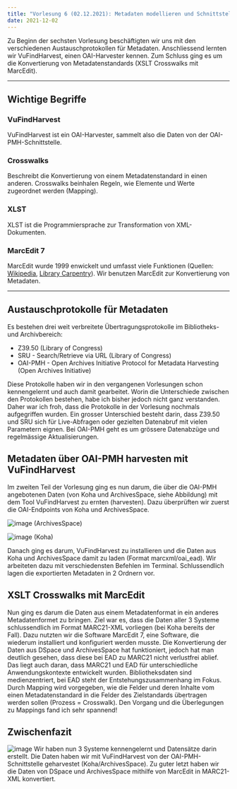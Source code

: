 ```yaml
---
title: "Vorlesung 6 (02.12.2021): Metadaten modellieren und Schnittstellen nutzen (1/2)"
date: 2021-12-02
---
```

Zu Beginn der sechsten Vorlesung beschäftigten wir uns mit den verschiedenen Austauschprotokollen für Metadaten. Anschliessend lernten wir VuFindHarvest, einen OAI-Harvester kennen. Zum Schluss ging es um die Konvertierung von Metadatenstandards (XSLT Crosswalks mit MarcEdit).

---

## Wichtige Begriffe
### VuFindHarvest
VuFindHarvest ist ein OAI-Harvester, sammelt also die Daten von der OAI-PMH-Schnittstelle. 

### Crosswalks
Beschreibt die Konvertierung von einem Metadatenstandard in einen anderen. Crosswalks beinhalen Regeln, wie Elemente und Werte zugeordnet werden (Mapping). 

### XLST
XLST ist die Programmiersprache zur Transformation von XML-Dokumenten.

### MarcEdit 7
MarcEdit wurde 1999 enwickelt und umfasst viele Funktionen (Quellen: [Wikipedia](https://en.wikipedia.org/wiki/MarcEdit), [Library Carpentry](https://librarycarpentry.org/lc-marcedit/01-introduction/index.html)). Wir benutzen MarcEdit zur Konvertierung von Metadaten.

---

## Austauschprotokolle für Metadaten
Es bestehen drei weit verbreitete Übertragungsprotokolle im Bibliotheks- und Archivbereich:
- Z39.50 (Library of Congress)
-	SRU - Search/Retrieve via URL (Library of Congress)
-	OAI-PMH - Open Archives Initiative Protocol for Metadata Harvesting (Open Archives Initiative)

Diese Protokolle haben wir in den vergangenen Vorlesungen schon kennengelernt und auch damit gearbeitet. Worin die Unterschiede zwischen den Protokollen bestehen, habe ich bisher jedoch nicht ganz verstanden. Daher war ich froh, dass die Protokolle in der Vorlesung nochmals aufgegriffen wurden. Ein grosser Unterschied besteht darin, dass Z39.50 und SRU sich für Live-Abfragen oder gezielten Datenabruf mit vielen Parametern eignen. Bei OAI-PMH geht es um grössere Datenabzüge und regelmässige Aktualisierungen.

## Metadaten über OAI-PMH harvesten mit VuFindHarvest
Im zweiten Teil der Vorlesung ging es nun darum, die über die OAI-PMH angebotenen Daten (von Koha und ArchivesSpace, siehe Abbildung) mit dem Tool VuFindHarvest zu ernten (harvesten). Dazu überprüften wir zuerst die OAI-Endpoints von Koha und ArchivesSpace.

![image](https://user-images.githubusercontent.com/91632421/151709849-60f8d20d-8648-4b44-a8be-ec94889dc0e7.png) (ArchivesSpace)

![image](https://user-images.githubusercontent.com/91632421/151709863-88811417-a664-4e3c-8712-bc1d082a990d.png) (Koha)

Danach ging es darum, VuFindHarvest zu installieren und die Daten aus Koha und ArchivesSpace damit zu laden (Format marcxml/oai_ead). Wir arbeiteten dazu mit verschiedensten Befehlen im Terminal. Schlussendlich lagen die exportierten Metadaten in 2 Ordnern vor. 

## XSLT Crosswalks mit MarcEdit
Nun ging es darum die Daten aus einem Metadatenformat in ein anderes Metadatenformet zu bringen. Ziel war es, dass die Daten aller 3 Systeme schlussendlich im Format MARC21-XML vorliegen (bei Koha bereits der Fall). Dazu nutzten wir die Software MarcEdit 7, eine Software, die wiederum installiert und konfiguriert werden musste. Die Konvertierung der Daten aus DSpace und ArchivesSpace hat funktioniert, jedoch hat man deutlich gesehen, dass diese bei EAD zu MARC21 nicht verlustfrei ablief. Das liegt auch daran, dass MARC21 und EAD für unterschiedliche Anwendungskontexte entwickelt wurden. Bibliotheksdaten sind medienzentriert, bei EAD steht der Entstehungszusammenhang im Fokus. Durch Mapping wird vorgegeben, wie die Felder und deren Inhalte vom einen Metadatenstandard in die Felder des Zielstandards übertragen werden sollen (Prozess = Crosswalk). Den Vorgang und die Überlegungen zu Mappings fand ich sehr spannend!

## Zwischenfazit
![image](https://user-images.githubusercontent.com/91632421/151709926-f3c17a74-ce00-4c52-a87a-e6a73b0cd57a.png)
Wir haben nun 3 Systeme kennengelernt und Datensätze darin erstellt. Die Daten haben wir mit VuFindHarvest von der OAI-PMH-Schnittstelle geharvestet (Koha/ArchivesSpace). Zu guter letzt haben wir die Daten von DSpace und ArchivesSpace mithilfe von MarcEdit in MARC21-XML konvertiert.


